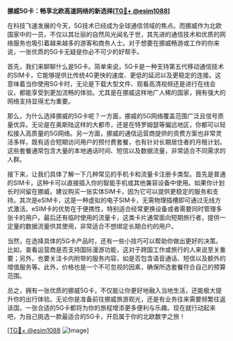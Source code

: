 **挪威5G卡：畅享北欧高速网络的新选择[[TG💪+ @esim1088](https://t.me/s/esim1088)]**

在科技飞速发展的今天，5G技术已经成为全球通信领域的焦点。而挪威作为北欧国家中的一员，不仅以其壮丽的自然风光闻名于世，其先进的通信技术和优质的网络服务也吸引着越来越多的游客和商务人士。对于想要在挪威畅游或工作的你来说，一张优质的5G卡无疑是你必不可少的好帮手。

首先，我们来聊聊什么是5G卡。简单来说，5G卡是一种支持第五代移动通信技术的SIM卡，它能够提供比传统4G更快的速度、更低的延迟以及更稳定的连接。这意味着当你使用5G卡时，无论是下载大型文件、观看高清视频还是进行在线会议，都能享受到更加流畅的体验。尤其是在挪威这样地广人稀的国家，拥有强大的网络支持显得尤为重要。

那么，为什么选择挪威的5G卡呢？一方面，挪威的5G网络覆盖范围广泛且信号质量优异。无论是在奥斯陆这样的大都市，还是在特罗姆瑟等偏远地区，你都可以轻松接入高质量的5G网络。另一方面，挪威的通信运营商提供的资费方案也非常灵活多样，既有适合短期访问用户的预付费套餐，也有针对长期居住者的月租计划。这些套餐通常包含大量的本地通话时间、短信以及数据流量，非常适合不同需求的人群。

接下来，让我们具体了解一下几种常见的手机卡和流量卡注册卡类型。首先是普通的SIM卡，这种卡可以直接插入你的智能手机或其他兼容设备中使用。如果你计划长时间留在挪威，建议购买一张实体SIM卡，因为它可以提供更稳定的服务和支持。其次是eSIM卡，这是一种虚拟的电子SIM卡，无需物理插槽即可通过无线方式激活。eSIM卡的优势在于便携性，特别适合经常更换设备或者需要同时管理多张卡的用户。最后还有临时使用的流量卡，这类卡片通常面向短期旅行者，提供一定量的数据流量供其使用，非常适合不想绑定长期合约的用户。

当然，在选择具体的5G卡产品时，还有一些小技巧可以帮助你做出更好的决策。比如，查看运营商是否支持国际漫游功能，这对于跨国工作或旅行的人来说至关重要；另外，也要关注卡内附带的服务内容，如是否包含语音通话、短信以及额外的增值服务等。此外，价格也是一个不可忽视的因素，确保所选套餐符合自己的预算范围。

总之，拥有一张优质的挪威5G卡，不仅能让你更好地融入当地生活，还能极大提升你的出行体验。无论你是准备前往挪威旅游观光，还是有业务往来需要频繁往返该国，一张合适的5G卡都将为你的旅程增添更多便利与乐趣。现在就行动起来吧，为自己挑选一款最适合的5G卡，开启属于你的北欧数字之旅！

[[TG💪+ @esim1088](https://t.me/s/esim1088) ![Image](https://i.postimg.cc/4NQfJmqS/Snipaste-2025-05-13-00-14-12.png)]